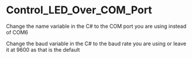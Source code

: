 # Control_LED_Over_COM_Port

Change the name variable in the C# to the COM port you are using instead of COM6

Change the baud variable in the C# to the baud rate you are using or leave it at 9600 as that is the default
